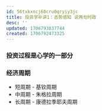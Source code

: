 ```yaml
---
id: 56txkxncj60cru0qryiy3jc
title: 投资学补讲1：态势感知 说两句时政
desc: ''
updated: 1706793837744
created: 1706792473325
---
```




### 投资过程是心学的一部分


### 经济周期

- 短周期 - 基钦周期
- 中周期 - 朱格拉周期
- 长周期 - 康德拉季耶夫周期

